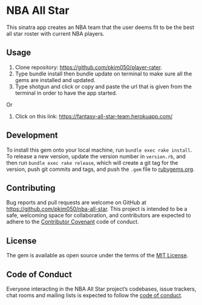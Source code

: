 # NBA All Star

This sinatra app creates an NBA team that the user deems fit to be the best all star roster with current NBA players.

## Usage

1. Clone repository: https://github.com/pkim050/player-rater.
2. Type bundle install then bundle update on terminal to make sure all the gems are installed and updated.
3. Type shotgun and click or copy and paste the url that is given from the terminal in order to have the app started.

Or

1. Click on this link: https://fantasy-all-star-team.herokuapp.com/

## Development

To install this gem onto your local machine, run `bundle exec rake install`. To release a new version, update the version number in `version.rb`, and then run `bundle exec rake release`, which will create a git tag for the version, push git commits and tags, and push the `.gem` file to [rubygems.org](https://rubygems.org).

## Contributing

Bug reports and pull requests are welcome on GitHub at https://github.com/pkim050/nba-all-star. This project is intended to be a safe, welcoming space for collaboration, and contributors are expected to adhere to the [Contributor Covenant](http://contributor-covenant.org) code of conduct.

## License

The gem is available as open source under the terms of the [MIT License](https://opensource.org/licenses/MIT).

## Code of Conduct

Everyone interacting in the NBA All Star project’s codebases, issue trackers, chat rooms and mailing lists is expected to follow the [code of conduct](https://github.com/pkim050/nba-all-star/blob/master/CODE_OF_CONDUCT.md).